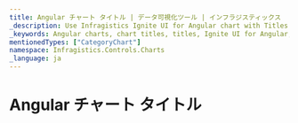```yaml
---
title: Angular チャート タイトル | データ可視化ツール | インフラジスティックス
_description: Use Infragistics Ignite UI for Angular chart with Titles
_keywords: Angular charts, chart titles, titles, Ignite UI for Angular, Infragistics, Angular チャート, チャート タイトル, タイトル, インフラジスティックス
mentionedTypes: ["CategoryChart"]
namespace: Infragistics.Controls.Charts
_language: ja
---
```


# Angular チャート タイトル

<!-- TODO info/example of chart's titles and subtitle -->

<!-- TODO info/example of axis's titles -->

